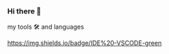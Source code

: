 ### Hi there 👋

<!--
**S-h-reyash/S-h-reyash** is a ✨ _special_ ✨ repository because its `README.md` (this file) appears on your GitHub profile.

Here are some ideas to get you started:


- 🌱 I’m currently learning C++ 
 I know C, HTML (not a programming language) and CSS 
-->
my tools 🛠️ and languages 
   

https://img.shields.io/badge/IDE%20-VSCODE-green
